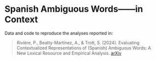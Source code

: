 # Spanish Ambiguous Words——in Context

Data and code to reproduce the analyses reported in:

> Rivière, P., Beatty-Martínez, A., & Trott, S. (2024). Evaluating Contextualized Representations of (Spanish) Ambiguous Words: A New Lexical Resource and Empirical Analysis. [arXiv](https://arxiv.org/abs/2406.14678)


